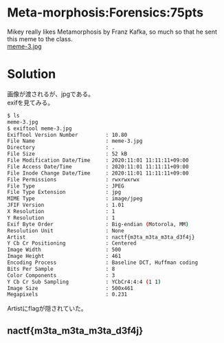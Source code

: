 # Meta-morphosis:Forensics:75pts
Mikey really likes Metamorphosis by Franz Kafka, so much so that he sent this meme to the class.  
[meme-3.jpg](meme-3.jpg)  

# Solution
画像が渡されるが、jpgである。  
exifを見てみる。  
```bash
$ ls
meme-3.jpg
$ exiftool meme-3.jpg
ExifTool Version Number         : 10.80
File Name                       : meme-3.jpg
Directory                       : .
File Size                       : 52 kB
File Modification Date/Time     : 2020:11:01 11:11:11+09:00
File Access Date/Time           : 2020:11:01 11:11:11+09:00
File Inode Change Date/Time     : 2020:11:01 11:11:11+09:00
File Permissions                : rwxrwxrwx
File Type                       : JPEG
File Type Extension             : jpg
MIME Type                       : image/jpeg
JFIF Version                    : 1.01
X Resolution                    : 1
Y Resolution                    : 1
Exif Byte Order                 : Big-endian (Motorola, MM)
Resolution Unit                 : None
Artist                          : nactf{m3ta_m3ta_m3ta_d3f4j}
Y Cb Cr Positioning             : Centered
Image Width                     : 500
Image Height                    : 461
Encoding Process                : Baseline DCT, Huffman coding
Bits Per Sample                 : 8
Color Components                : 3
Y Cb Cr Sub Sampling            : YCbCr4:4:4 (1 1)
Image Size                      : 500x461
Megapixels                      : 0.231
```
Artistにflagが隠されていた。  

## nactf{m3ta_m3ta_m3ta_d3f4j}
